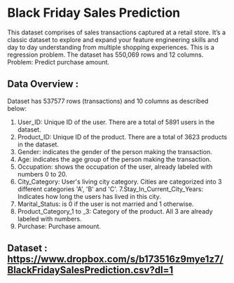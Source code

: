 # Black Friday Sales Prediction

This dataset comprises of sales transactions captured at a retail store. It’s a classic dataset to explore and expand your feature engineering skills and day to day understanding from multiple shopping experiences. This is a regression problem. The dataset has 550,069 rows and 12 columns.
Problem: Predict purchase amount.

## Data Overview :
Dataset has 537577 rows (transactions) and 10 columns as described below:
1. User_ID: Unique ID of the user. There are a total of 5891 users in the dataset.
2. Product_ID: Unique ID of the product. There are a total of 3623 products in the dataset.
3. Gender: indicates the gender of the person making the transaction.
4. Age: indicates the age group of the person making the transaction.
5. Occupation: shows the occupation of the user, already labeled with numbers 0 to 20.
6. City_Category: User's living city category. Cities are categorized into 3 different categories 'A', 'B' and 'C'.
7.Stay_In_Current_City_Years: Indicates how long the users has lived in this city.
8. Marital_Status: is 0 if the user is not married and 1 otherwise.
9. Product_Category_1 to _3: Category of the product. All 3 are already labeled with numbers.
10. Purchase: Purchase amount.

## Dataset : https://www.dropbox.com/s/b173516z9mye1z7/BlackFridaySalesPrediction.csv?dl=1
